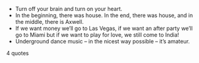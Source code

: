  - Turn off your brain and turn on your heart.
 - In the beginning, there was house. In the end, there was house, and in the middle, there is Axwell.
 - If we want money we’ll go to Las Vegas, if we want an after party we’ll go to Miami but if we want to play for love, we still come to India!
 - Underground dance music – in the nicest way possible – it’s amateur.

4 quotes